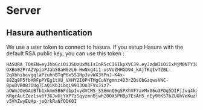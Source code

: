 # Server

## Hasura authentication

We use a user token to connect to hasura. If you setup Hasura with
the default RSA public key, you can use this token :
```dotenv
HASURA_TOKEN=eyJhbGciOiJSUzUxMiIsInR5cCI6IkpXVCJ9.eyJzdWIiOiIxMjM0NTY3ODkwIiwibmFtZSI6IkpvaG4gRG9lIiwiYWRtaW4iOnRydWUsImlhdCI6MTUxNjIzOTAyMiwiaHR0cHM6Ly9oYXN1cmEuaW8vand0L2NsYWltcyI6eyJ4LWhhc3VyYS1hbGxvd2VkLXJvbGVzIjpbInVzZXIiXSwieC1oYXN1cmEtZGVmYXVsdC1yb2xlIjoidXNlciJ9fQ.TIfJ96Nx4D4C24gFtUyVB5y_pMLO0o1XNs6LB6gI4ugBwaVN0AKP0b0f_EDtlAAMspwLQzriYIumwUlTS8yP1Bd8DpzhrPmeiJQuUgUjdZ9GyqqsLc1kNTR7i1VC7A97uC_zZpB5vnLycA6coBYLiXafkmNlxq7GOczOqXK8IctDCoJVxr0QMFtD29lWGOviBf2INxWOw2UUw8KfGR92B19vP8y2NAeq9Ap1XdYoPz-OXBo02PrAZVpioPJab58aH6zL6-HwNxg4i1-usVoZHHGD94_kAjTKqIvTZBL-2qXbhibcvgqlaPzuhnBTqP6x5S1Hp3vvWX3tPnJ-K4x-88Zq8P5fbXRFpPYEg1tXU_VXHY2I0P4TMgCuNYgmnz4D3rZQsObGzqwsVNC-0puDVB08JOUgTCaQiKb3ibqL9913Oo3FVxJiz7-aOWmJOeGAUBfb1xkmm5B6FdbpIvydVCMS_SS6mnQ6gSPXhVF7avMx06u3PDg5DIFjJvq4kgCY83IEtC2uWjwWb0qoKq6nuJeKvvMgrH2su8yaHM-KRgcAutZez1sv6f3GJwUjYXP7zSqyzmnBjwh20OX5PHBp7EsAH5_nEy9tK57bZUGhVeKuzhHgHRJx0MzBa5Uxd3keKPgcs7imm9sXg_MB-v5VhZwyEUAp-jeQrkRaNfODK0I
```

